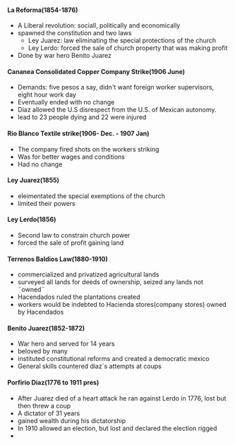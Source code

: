 #### La Reforma(1854-1876)
 - A Liberal revolution: sociall, politically and economically
 - spawned the constitution and two laws
	 - Ley Juarez: law eliminating the special protections of the church
	 - Ley Lerdo: forced the sale of church property that was making profit
 -  Done by war hero Benito Juarez

#### Cananea Consolidated Copper Company Strike(1906 June)
 - Demands: five pesos a say, didn't want foreign worker supervisors, eight hour work day
 - Eventually ended with no change
 - Diaz allowed the U.S disrespect from the U.S. of Mexican autonomy.
 - lead to 23 people dying and 22 were injured

#### Rio Blanco Textile strike(1906- Dec. - 1907 Jan)
 - The company fired shots on the workers striking
 - Was for better wages and conditions
 - Had no change

#### Ley Juarez(1855)
 - eleimentated the special exemptions of the church
 - limited their powers

#### Ley Lerdo(1856)
 - Second law to constrain church power
 - forced the sale of profit gaining land

#### Terrenos Baldios Law(1880-1910)
 - commercialized and privatized agricultural lands
 - surveyed all lands for deeds of ownership, seized any lands not  ¨owned¨
 - Hacendados ruled the plantations created
 - workers would be indebted to Hacienda stores(company stores) owned by Hacendados

#### Benito Juarez(1852-1872)
 - War hero and served for 14 years
 - beloved by many
 - instituted constitutional reforms and created a democratic mexico
 - General skills countered diaz´s attempts at coups

#### Porfirio Diaz(1776 to 1911 pres)
 - After Juarez died of a heart attack he ran against Lerdo in 1776, lost but then threw a coup
 - A dictator of 31 years
 - gained wealth during his dictatorship
 - In 1910 allowed an election, but lost and declared the election rigged
 - 
<!--stackedit_data:
eyJoaXN0b3J5IjpbNDM2MDI4NTQ4LC04NzQwNDE2OTYsOTg5MT
cyOTIsNDk3MjE1Nzg4LC00NTQ5NDQzMjYsMTA3OTMwMDQxNSw2
MzExMDU5NzMsLTIwODg3NDY2MTJdfQ==
-->
